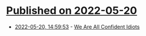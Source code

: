 # [Published on 2022-05-20](index.md)

* [2022-05-20, 14:59:53](https://news.ycombinator.com/item?id=31448386) - [We Are All Confident Idiots](https://psmag.com/social-justice/confident-idiots-92793)
